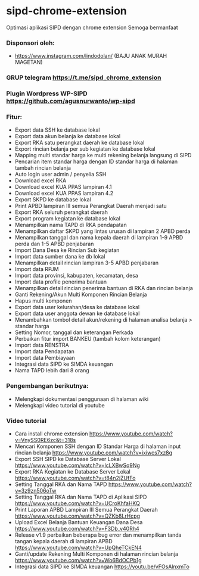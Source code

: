 # sipd-chrome-extension
Optimasi aplikasi SIPD dengan chrome extension
Semoga bermanfaat

### Disponsori oleh:
- https://www.instagram.com/lindodolan/ (BAJU ANAK MURAH MAGETAN)

### GRUP telegram https://t.me/sipd_chrome_extension

### Plugin Wordpress WP-SIPD https://github.com/agusnurwanto/wp-sipd

### Fitur:
- Export data SSH ke database lokal
- Export data akun belanja ke database lokal
- Export RKA satu perangkat daerah ke database lokal
- Export rincian belanja per sub kegiatan ke database lokal
- Mapping multi standar harga ke multi rekening belanja langsung di SIPD
- Pencarian item standar harga dengan ID standar harga di halaman tambah rincian belanja
- Auto login user admin / penyelia SSH
- Download excel RKA
- Download excel KUA PPAS lampiran 4.1
- Download excel KUA PPAS lampiran 4.2
- Export SKPD ke database lokal
- Print APBD lampiran III semua Perangkat Daerah menjadi satu
- Export RKA seluruh perangkat daerah
- Export program kegiatan ke database lokal
- Menampilkan nama TAPD di RKA pendapatan
- Menampilkan daftar SKPD yang lintas urusan di lampiran 2 APBD perda
- Menampilkan tanggal dan nama kepala daerah di lampiran 1-9 APBD perda dan 1-5 APBD penjabaran
- Import Dana Desa ke Rincian Sub kegiatan
- Import data sumber dana ke db lokal
- Menampilkan detail rincian lampiran 3-5 APBD penjabaran
- Import data RPJM
- Import data provinsi, kabupaten, kecamatan, desa
- Import data profile penerima bantuan
- Menampilkan detail rincian penerima bantuan di RKA dan rincian belanja
- Ganti Rekening/Akun Multi Komponen Rincian Belanja
- Hapus multi komponen
- Export data user kelurahan/desa ke database lokal
- Export data user anggota dewan ke database lokal
- Menambahkan tombol detail akun/rekening di halaman analisa belanja > standar harga
- Setting Nomor, tanggal dan keterangan Perkada
- Perbaikan fitur import BANKEU (tambah kolom keterangan)
- Import data RENSTRA
- Import data Pendapatan
- Import data Pembiayaan
- Integrasi data SIPD ke SIMDA keuangan
- Nama TAPD lebih dari 8 orang

### Pengembangan berikutnya:
- Melengkapi dokumentasi penggunaan di halaman wiki
- Melengkapi video tutorial di youtube

### Video tutorial
- Cara install chrome extension https://www.youtube.com/watch?v=VnySS0RE6zc&t=318s
- Mencari Komponen SSH dengan ID Standar Harga di halaman input rincian belanja https://www.youtube.com/watch?v=ixiwcs7xz8g
- Export SSH SIPD ke Database Server Lokal https://www.youtube.com/watch?v=lcLXBwSq9Ng
- Export RKA Kegiatan ke Database Server Lokal https://www.youtube.com/watch?v=t84n2jZUfFo
- Setting Tanggal RKA dan Nama TAPD https://www.youtube.com/watch?v=3z9zn506oTw
- Setting Tanggal RKA dan Nama TAPD di Aplikasi SIPD https://www.youtube.com/watch?v=UCroKhfaHKQ
- Print Laporan APBD Lampiran III Semua Perangkat Daerah https://www.youtube.com/watch?v=QZKb8LrHcpg
- Upload Excel Belanja Bantuan Keuangan Dana Desa https://www.youtube.com/watch?v=F3Db_v40Rh4
- Release v1.9 perbaikan beberapa bug error dan menampilkan tanda tangan kepala daerah di lampiran APBD https://www.youtube.com/watch?v=UpQheTCkEN4
- Ganti/update Rekening Multi Komponen di halaman rincian belanja https://www.youtube.com/watch?v=Wo6BdOCPb1g
- Integrasi data SIPD ke SIMDA keuangan https://youtu.be/vFOsAlnxmTo
